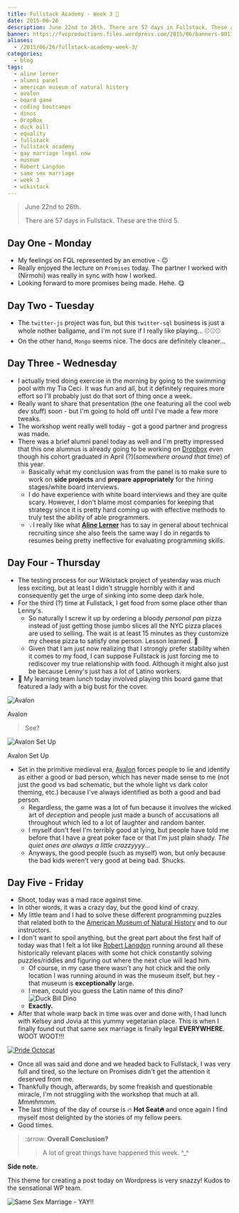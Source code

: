```yaml
---
title: Fullstack Academy - Week 3 🔦
date: 2015-06-26
description: June 22nd to 26th. There are 57 days in Fullstack. These are the third 5.
banner: https://fvcproductions.files.wordpress.com/2015/06/banners-0011.jpg
aliases:
  - /2015/06/26/fullstack-academy-week-3/
categories:
  - blog
tags:
  - aline lerner
  - alumni panel
  - american museum of natural history
  - avalon
  - board game
  - coding bootcamps
  - dinos
  - DropBox
  - duck bill
  - equality
  - fullstack
  - fullstack academy
  - gay marriage legal now
  - museum
  - Robert Langdon
  - same sex marriage
  - week 3
  - wikistack
---
```


> June 22nd to 26th.
>
> There are 57 days in Fullstack. These are the third 5.

## Day One - Monday

* My feelings on FQL represented by an emotive - 😐
* Really enjoyed the lecture on `Promises` today. The partner I worked with (Nirmohi) was really in sync with how I worked.
* Looking forward to more promises being made. Hehe. 😋

## Day Two - Tuesday

* The `twitter-js` project was fun, but this `twitter-sql` business is just a whole nother ballgame, and I'm not sure if I really like playing... ⚾️⚾️⚾️
* On the other hand, `Mongo` seems nice. The docs are definitely cleaner...

## Day Three - Wednesday

* I actually tried doing exercise in the morning by going to the swimming pool with my Tia Ceci. It was fun and all, but it definitely requires more effort so I'll probably just do that sort of thing once a week.
* Really want to share that presentation (the one featuring all the cool web dev stuff) soon - but I'm going to hold off until I've made a few more tweaks.
* The workshop went really well today - got a good partner and progress was made.
* There was a brief alumni panel today as well and I'm pretty impressed that this one alumnus is already going to be working on [Dropbox](//dropbox.com 'Dropbox') even though his cohort graduated in April (?)(_somewhere around that time_) of this year.
  * Basically what my conclusion was from the panel is to make sure to work on **side projects** and **prepare appropriately** for the hiring stages/white board interviews.
  * I do have experience with white board interviews and they are quite scary. However, I don't blame most companies for keeping that strategy since it is pretty hard coming up with effective methods to truly test the ability of able programmers.
  * 💡I really like what [**Aline Lerner**](//blog.alinelerner.com/ "Aline Lerner's Blog") has to say in general about technical recruiting since she also feels the same way I do in regards to resumes being pretty ineffective for evaluating programming skills.

## Day Four - Thursday

* The testing process for our Wikistack project of yesterday was much less exciting, but at least I didn't struggle horribly with it and consequently get the urge of sinking into some deep dark hole.
* For the third (?) time at Fullstack, I get food from some place other than Lenny's.
  * So naturally I screw it up by ordering a bloody _personal pan_ pizza instead of just getting those jumbo slices all the NYC pizza places are used to selling. The wait is at least 15 minutes as they customize my cheese pizza to satisfy one person. Lesson learned. 🍕
  * Given that I am just now realizing that I strongly prefer stability when it comes to my food, I can suppose Fullstack is just forcing me to rediscover my true relationship with food. Although it might also just be because Lenny's just has a lot of Latino workers.
* 🍴 My learning team lunch today involved playing this board game that featured a lady with a big bust for the cover.

![Avalon](//cf.geekdo-images.com/images/pic1398895_md.jpg)

Avalon

> See?

![Avalon Set
Up](//www.boardgamequest.com/wp-content/uploads/2013/07/Resistance-Avalon-Feature.jpg)

Avalon Set Up

* Set in the primitive medieval era, [Avalon](//www.amazon.com/Indie-Boards-Cards-AVA1IBC-Resistance/dp/B009SAAV0C 'Avalon') forces people to lie and identify as either a good or bad person, which has never made sense to me (not just the good vs bad schematic, but the whole light vs dark color theming, etc.) because I've always identified as both a good and bad person.
  * Regardless, the game was a lot of fun because it involves the wicked art of _deception_ and people just made a bunch of accusations all throughout which led to a lot of laughter and random banter.
  * I myself don't feel I'm terribly good at lying, but people have told me before that I have a great poker face or that I'm just plain shady. _The quiet ones are always a little crazzyyyy..._
  * Anyways, the good people (such as myself) won, but only because the bad kids weren't very good at being bad. Shucks.

## Day Five - Friday

* Shoot, today was a mad race against time.
* In other words, it was a crazy day, but the good kind of crazy.
* My little team and I had to solve these different programming puzzles that related both to the [American Museum of Natural History](//www.amnh.org/) and to our instructors.
* I don't want to spoil anything, but the great part about the first half of today was that I felt a lot like [Robert Langdon](//www.wikiwand.com/en/Robert_Langdon 'Robert Langdon') running around all these historically relevant places with some hot chick constantly solving puzzles/riddles and figuring out where the next clue will lead him.
  * Of course, in my case there wasn't any hot chick and the only location I was running around in was the museum itself, but hey - that museum is **exceptionally** large.
  * I mean, could you guess the Latin name of this dino? ![Duck Bill
Dino](//www.amnh.org/var/ezflow_site/storage/images/media/amnh/images/exhibitions/permanent-exhibitions/fossil-halls/hall-of-ornithischian-dinosaurs2/duck-billed-dinosaur/149935-1-eng-US/duck-billed-dinosaur_dynamic_lead_slide.jpg)
  * **Exactly.**
* After that whole warp back in time was over and done with, I had lunch with Kelsey and Jovia at this yummy vegetarian place. This is when I finally found out that same sex marriage is finally legal **EVERYWHERE**. WOOT WOOT!!!

[![Pride
Octocat](//fvcproductions.files.wordpress.com/2015/06/pride-octocat.png)](//fvcproductions.files.wordpress.com/2015/06/pride-octocat.png)

* Once all was said and done and we headed back to Fullstack, I was very full and tired, so the lecture on Promises didn't get the attention it deserved from me.
* Thankfully though, afterwards, by some freakish and questionable miracle, I'm not struggling with the workshop that much at all. _Mmmhmmm._
* The last thing of the day of course is 🔥 **Hot Seat🔥** and once again I find myself most delighted by the stories of my fellow peers.
* Good times.

> :arrow: **Overall Conclusion?**
>
> > A lot of great things have happened this week. \^\_\^

**Side note.**

This theme for creating a post today on Wordpress is very snazzy! Kudos to the sensational WP team.

![Same Sex Marriage - YAY!!](//fvcproductions.files.wordpress.com/2015/06/screenshot-2015-06-26-22-58-42.png?w=660)
